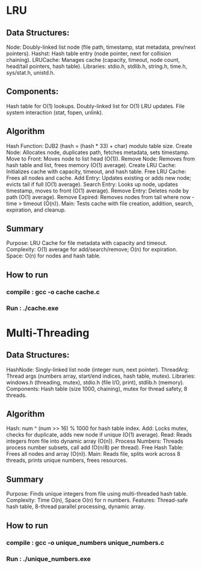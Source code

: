 # LRU

## Data Structures:
Node: Doubly-linked list node (file path, timestamp, stat metadata, prev/next pointers).
Hashst: Hash table entry (node pointer, next for collision chaining).
LRUCache: Manages cache (capacity, timeout, node count, head/tail pointers, hash table).
Libraries: stdio.h, stdlib.h, string.h, time.h, sys/stat.h, unistd.h.

## Components:
Hash table for O(1) lookups.
Doubly-linked list for O(1) LRU updates.
File system interaction (stat, fopen, unlink).

## Algorithm
Hash Function: DJB2 (hash = (hash * 33) + char) modulo table size.
Create Node: Allocates node, duplicates path, fetches metadata, sets timestamp.
Move to Front: Moves node to list head (O(1)).
Remove Node: Removes from hash table and list, frees memory (O(1) average).
Create LRU Cache: Initializes cache with capacity, timeout, and hash table.
Free LRU Cache: Frees all nodes and cache.
Add Entry: Updates existing or adds new node; evicts tail if full (O(1) average).
Search Entry: Looks up node, updates timestamp, moves to front (O(1) average).
Remove Entry: Deletes node by path (O(1) average).
Remove Expired: Removes nodes from tail where now - time > timeout (O(n)).
Main: Tests cache with file creation, addition, search, expiration, and cleanup.

## Summary
Purpose: LRU Cache for file metadata with capacity and timeout.
Complexity: O(1) average for add/search/remove; O(n) for expiration.
Space: O(n) for nodes and hash table.

## How to run
### compile : gcc -o cache cache.c
### Run : ./cache.exe


# Multi-Threading

## Data Structures:
HashNode: Singly-linked list node (integer num, next pointer).
ThreadArg: Thread args (numbers array, start/end indices, hash table, mutex).
Libraries: windows.h (threading, mutex), stdio.h (file I/O, print), stdlib.h (memory).
Components: Hash table (size 1000, chaining), mutex for thread safety, 8 threads.

## Algorithm
Hash: num ^ (num >> 16) % 1000 for hash table index.
Add: Locks mutex, checks for duplicate, adds new node if unique (O(1) average).
Read: Reads integers from file into dynamic array (O(n)).
Process Numbers: Threads process number subsets, call add (O(n/8) per thread).
Free Hash Table: Frees all nodes and array (O(n)).
Main: Reads file, splits work across 8 threads, prints unique numbers, frees resources.

## Summary
Purpose: Finds unique integers from file using multi-threaded hash table.
Complexity: Time O(n), Space O(n) for n numbers.
Features: Thread-safe hash table, 8-thread parallel processing, dynamic array.

## How to run
### compile : gcc -o unique_numbers unique_numbers.c
### Run : ./unique_numbers.exe
